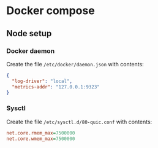 # Docker compose

## Node setup

### Docker daemon

Create the file `/etc/docker/daemon.json` with contents:

```json
{
  "log-driver": "local",
  "metrics-addr": "127.0.0.1:9323"
}
```

### Sysctl

Create the file `/etc/sysctl.d/80-quic.conf` with contents:

```ini
net.core.rmem_max=7500000
net.core.wmem_max=7500000
```
